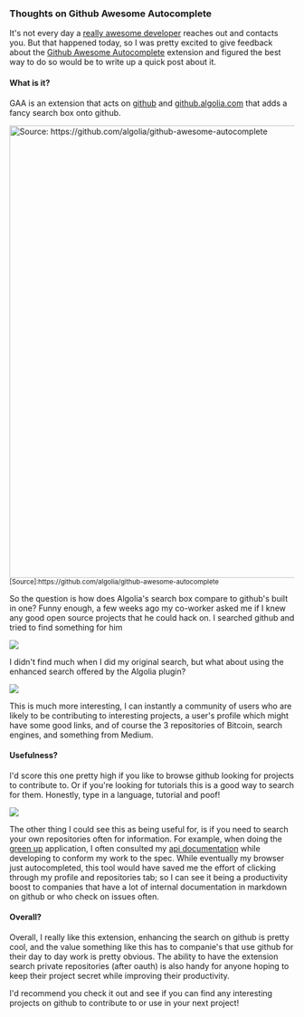 ### Thoughts on Github Awesome Autocomplete

It's not every day a [really awesome developer] reaches out and contacts 
you. But that happened today, so I was pretty excited to give feedback about the 
[Github Awesome Autocomplete] extension and figured the best way to do 
so would be to write up a quick post about it.

#### What is it?

GAA is an extension that acts on [github] and [github.algolia.com] that adds a fancy search box onto github.

<img src="https://github.com/algolia/github-awesome-autocomplete/raw/master/capture.gif" title="Source: https://github.com/algolia/github-awesome-autocomplete" width="800px"/>
<small>[Source]:https://github.com/algolia/github-awesome-autocomplete</small>

So the question is how does Algolia's search box compare to github's built in one? Funny enough, a few weeks ago my co-worker asked me if I knew any good open source projects that he could hack on. I searched github and tried to find something for him

<img src="/images/tech-blog/opensourcesearch.png" />

I didn't find much when I did my original search, but what about using the 
enhanced search offered by the Algolia plugin?

<img src="/images/tech-blog/opensourcesearch2.png" />

This is much more interesting, I can instantly a community of users who 
are likely to be contributing to interesting projects, a user's profile 
which might have some good links, and of course the 3 repositories of 
Bitcoin, search engines, and something from Medium.

#### Usefulness? 

I'd score this one pretty high if you like to browse github looking for 
projects to contribute to. Or if you're looking for tutorials this is a 
good way to search for them. Honestly, type in a language, tutorial and 
poof!

<img src="/images/tech-blog/scala.png">

The other thing I could see this as being useful for, is if you need to 
search your own repositories often for information. For example, when 
doing the [green up] application, I often consulted my [api documentation]
while developing to conform my work to the spec. While eventually my 
browser just autocompleted, this tool would have saved me the effort of 
clicking through my profile and repositories tab; so I can see it being
a productivity boost to companies that have a lot of internal documentation
in markdown on github or who check on issues often.

#### Overall?

Overall, I really like this extension, enhancing the search on github is 
pretty cool, and the value something like this has to companie's that 
use github for their day to day work is pretty obvious. The ability to 
have the extension search private repositories (after oauth) is also 
handy for anyone hoping to keep their project secret while improving their
productivity. 

I'd recommend you check it out and see if you can find any interesting 
projects on github to contribute to or use in your next project!


[Source]:https://github.com/algolia/github-awesome-autocomplete
[github]:https://github.com
[github.algolia.com]:https://github.algolia.com/
[really awesome developer]:http://sylvain.utard.info/
[Github Awesome Autocomplete]:https://github.com/algolia/github-awesome-autocomplete
[green up]:http://www.ethanjoachimeldridge.info/tech-blog/green-up-vt-app
[api documentation]:https://github.com/EdgeCaseBerg/GreenUp/tree/master/api